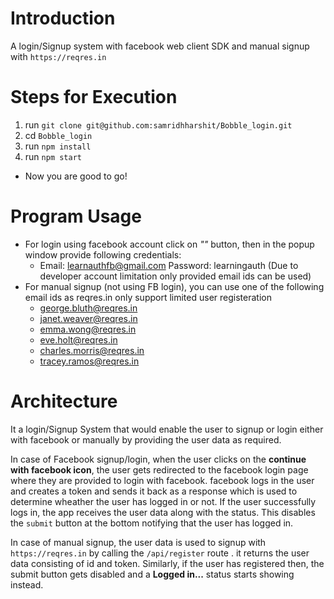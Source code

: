 # Introduction

A login/Signup system with facebook web client SDK and manual signup with `https://reqres.in`

# Steps for Execution
   1. run `git clone git@github.com:samridhharshit/Bobble_login.git`
   2. cd `Bobble_login`
   3. run `npm install`
   4. run `npm start`
   
   - Now you are good to go!
   
   
# Program Usage 
 
- For login using facebook account click on *""* button, then in the popup window provide following credentials:
    - Email: learnauthfb@gmail.com Password: learningauth (Due to developer account limitation only provided email ids can be used)
- For manual signup (not using FB login), you can use one of the following email ids as reqres.in only support limited user registeration
    - george.bluth@reqres.in
    - janet.weaver@reqres.in
    - emma.wong@reqres.in
    - eve.holt@reqres.in
    - charles.morris@reqres.in
    - tracey.ramos@reqres.in
    
# Architecture

It a login/Signup System that would enable the user to signup or login either with facebook or manually by providing the user data as required. 

In case of Facebook signup/login, when the user clicks on the **continue with facebook icon**, the user gets redirected to the facebook login page where they are provided to login with facebook. facebook logs in the user and creates a token and sends it back as a response which is used to determine wheather the user has logged in or not.
If the user successfully logs in, the app receives the user data along with the status. This disables the `submit` button at the bottom notifying that the user has logged in.

In case of manual signup, the user data is used to signup with `https://reqres.in` by calling the `/api/register` route .
it returns the user data consisting of id and token. Similarly, if the user has registered then, the submit button gets disabled and a **Logged in...** status starts showing instead. 